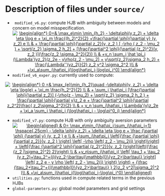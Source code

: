 # Description of files under `source/`

- ` modified_v6.py`: compute HJB with ambiguity between models and concern on model misspecification.
    <center>
    <a href="https://www.codecogs.com/eqnedit.php?latex=\begin{align*}&space;0=&&space;\max_e\min&space;\min_{h_2}&space;-&space;\delta\phi(y,z_2)&space;&plus;&space;\delta&space;\eta&space;\log&space;e&space;&plus;&space;\xi_m&space;\frac{(h_2)^2}{2}&space;&plus;\frac{\partial&space;\phi}{\partial&space;y}&space;(y,&space;z_2)&space;e&space;\\&space;&&space;&plus;&space;\frac{\partial&space;\phi}{\partial&space;z_2}(y,&space;z_2&space;)&space;[&space;-\rho&space;(&space;z_2&space;-&space;\mu_2&space;)&space;&plus;&space;\sqrt{z_2}&space;\sigma_2&space;h_2]&space;&plus;&space;[\frac{\partial^2&space;\phi}{\partial&space;(z_2)^2}(y,&space;z_2&space;)](\frac{z_2&space;\sigma_2^2}{2})&space;\\&space;&&space;&plus;v_n&space;\sum_j&space;\hat&space;\pi_j&space;(\Lambda'(yz_2)(z_2e&space;-&space;y\rho(z_2&space;-&space;\mu_2)&space;&plus;&space;y\sqrt{z_2}\sigma_2&space;h_2)&space;&plus;&space;\frac{\Lambda''(yz_2)}{2}&space;z_2&space;y^2&space;\sigma_2^2&space;)\\&space;&&space;&plus;\xi_a\sum_j\hat\pi_j(\log\hat\pi_j-\log\pi_j^0)&space;\end{align*}" target="_blank"><img src="https://latex.codecogs.com/svg.latex?\begin{align*}&space;0=&&space;\max_e\min&space;\min_{h_2}&space;-&space;\delta\phi(y,z_2)&space;&plus;&space;\delta&space;\eta&space;\log&space;e&space;&plus;&space;\xi_m&space;\frac{(h_2)^2}{2}&space;&plus;\frac{\partial&space;\phi}{\partial&space;y}&space;(y,&space;z_2)&space;e&space;\\&space;&&space;&plus;&space;\frac{\partial&space;\phi}{\partial&space;z_2}(y,&space;z_2&space;)&space;[&space;-\rho&space;(&space;z_2&space;-&space;\mu_2&space;)&space;&plus;&space;\sqrt{z_2}&space;\sigma_2&space;h_2]&space;&plus;&space;[\frac{\partial^2&space;\phi}{\partial&space;(z_2)^2}(y,&space;z_2&space;)](\frac{z_2&space;\sigma_2^2}{2})&space;\\&space;&&space;&plus;v_n&space;\sum_j&space;\hat&space;\pi_j&space;(\Lambda'(yz_2)(z_2e&space;-&space;y\rho(z_2&space;-&space;\mu_2)&space;&plus;&space;y\sqrt{z_2}\sigma_2&space;h_2)&space;&plus;&space;\frac{\Lambda''(yz_2)}{2}&space;z_2&space;y^2&space;\sigma_2^2&space;)\\&space;&&space;&plus;\xi_a\sum_j\hat\pi_j(\log\hat\pi_j-\log\pi_j^0)&space;\end{align*}" title="\begin{align*} 0=& \max_e\min \min_{h_2} - \delta\phi(y,z_2) + \delta \eta \log e + \xi_m \frac{(h_2)^2}{2} +\frac{\partial \phi}{\partial y} (y, z_2) e \\ & + \frac{\partial \phi}{\partial z_2}(y, z_2 ) [ -\rho ( z_2 - \mu_2 ) + \sqrt{z_2} \sigma_2 h_2] + [\frac{\partial^2 \phi}{\partial (z_2)^2}(y, z_2 )](\frac{z_2 \sigma_2^2}{2}) \\ & +v_n \sum_j \hat \pi_j (\Lambda'(yz_2)(z_2e - y\rho(z_2 - \mu_2) + y\sqrt{z_2}\sigma_2 h_2) + \frac{\Lambda''(yz_2)}{2} z_2 y^2 \sigma_2^2 )\\ & +\xi_a\sum_j\hat\pi_j(\log\hat\pi_j-\log\pi_j^0) \end{align*}" /></a>
    </center>
- `modified_v6_exper.py`: currently used to compute:
<center>
<a href="https://www.codecogs.com/eqnedit.php?latex=\begin{align*}&space;0&space;=&&space;\max_{e}\min_{h_2}\quad&space;-\delta\phi(y,&space;z_2)&space;&plus;&space;\delta&space;\eta&space;\log(e)&space;&plus;&space;\xi_m&space;\frac{h_2^2}{2}&space;\\&space;&&space;&plus;&space;\sum_j&space;\hat\pi_j&space;[\frac{\partial&space;\phi}{\partial&space;z_2}]&space;(-\rho(z&space;-&space;\mu_2)&space;&plus;&space;\sqrt{z_2}&space;\sigma_2&space;h_2&space;)&space;&plus;&space;\frac{\partial&space;\phi}{\partial&space;y}z_2&space;e&space;&plus;&space;\frac{\partial^2&space;\phi}{\partial&space;z_2^2}\frac{&space;z_2\sigma_2^2}{2}&space;\\&space;&&space;&plus;&space;v_n&space;\sum_j\hat\pi_j&space;\Lambda'(y)z_2e&space;&plus;&space;\xi_a&space;\sum_j&space;\hat\pi_j&space;(\log\hat\pi_j&space;-&space;\log\pi^0_j)&space;\end{align*}" target="_blank"><img src="https://latex.codecogs.com/svg.latex?\begin{align*}&space;0&space;=&&space;\max_{e}\min_{h_2}\quad&space;-\delta\phi(y,&space;z_2)&space;&plus;&space;\delta&space;\eta&space;\log(e)&space;&plus;&space;\xi_m&space;\frac{h_2^2}{2}&space;\\&space;&&space;&plus;&space;\sum_j&space;\hat\pi_j&space;[\frac{\partial&space;\phi}{\partial&space;z_2}]&space;(-\rho(z&space;-&space;\mu_2)&space;&plus;&space;\sqrt{z_2}&space;\sigma_2&space;h_2&space;)&space;&plus;&space;\frac{\partial&space;\phi}{\partial&space;y}z_2&space;e&space;&plus;&space;\frac{\partial^2&space;\phi}{\partial&space;z_2^2}\frac{&space;z_2\sigma_2^2}{2}&space;\\&space;&&space;&plus;&space;v_n&space;\sum_j\hat\pi_j&space;\Lambda'(y)z_2e&space;&plus;&space;\xi_a&space;\sum_j&space;\hat\pi_j&space;(\log\hat\pi_j&space;-&space;\log\pi^0_j)&space;\end{align*}" title="\begin{align*} 0 =& \max_{e}\min_{h_2}\quad -\delta\phi(y, z_2) + \delta \eta \log(e) + \xi_m \frac{h_2^2}{2} \\ & + \sum_j \hat\pi_j [\frac{\partial \phi}{\partial z_2}] (-\rho(z - \mu_2) + \sqrt{z_2} \sigma_2 h_2 ) + \frac{\partial \phi}{\partial y}z_2 e + \frac{\partial^2 \phi}{\partial z_2^2}\frac{ z_2\sigma_2^2}{2} \\ & + v_n \sum_j\hat\pi_j \Lambda'(y)z_2e + \xi_a \sum_j \hat\pi_j (\log\hat\pi_j - \log\pi^0_j) \end{align*}" /></a>
</center>

- `modified_v7.py`: compute HJB with only ambiguity aversion parameters
    <center>
    <a href="https://www.codecogs.com/eqnedit.php?latex=\begin{aligned}&space;&&space;0=&space;\max_e\min_{\hat\pi_j:\sum_j\hat\pi_j=1}&space;\hspace{.25cm}&space;-&space;\delta&space;\phi(y,z_2)&space;&plus;&space;\delta&space;\eta&space;\log&space;e&space;&plus;&space;\frac&space;{\partial&space;\phi}&space;{\partial&space;y}&space;(y,&space;z_2&space;)&space;e&space;\\&space;&&space;&plus;\sum_j\hat\pi_j&space;\left[{\frac&space;{\partial&space;\phi}{\partial&space;z_2}}(y,&space;z_2&space;)&space;\right]&space;\left[&space;-\rho&space;\left(&space;z_2&space;-&space;\mu_2(j)&space;\right)\right]&space;&plus;&space;\left[{\frac&space;{\partial^2&space;\phi}{\partial&space;(z_2)^2}}(y,&space;z_2&space;)\right]\left({\frac&space;{z_2&space;|\sigma_2|^2}&space;2}\right)&space;\\&space;&&space;&plus;v_n\sum_j\hat\pi_j(&space;\left[&space;\tau_1&space;&plus;&space;\tau_2&space;(y&space;z_2)&plus;\tau_2^&plus;(j)(yz_2-\bar\tau)\mathbb{I}\{yz_2>\bar\tau\}&space;\right]&space;\left(&space;z_2&space;e&space;-&space;y&space;\rho&space;\left(&space;z_2&space;-&space;\mu_2(j)&space;\right)&space;\right)&space;&plus;&space;{\frac&space;{\tau_2&plus;\tau_2^&plus;(j)\mathbb{I}\{yz_2>\bar\tau\}&space;}&space;2}z_2&space;y^2|\sigma_2|^2&space;)\\&space;&&space;&plus;\xi_a\sum_j\hat\pi_j(\log\hat\pi_j-\log\pi_j^0)&space;\end{aligned}" target="_blank"><img src="https://latex.codecogs.com/svg.latex?\begin{aligned}&space;&&space;0=&space;\max_e\min_{\hat\pi_j:\sum_j\hat\pi_j=1}&space;\hspace{.25cm}&space;-&space;\delta&space;\phi(y,z_2)&space;&plus;&space;\delta&space;\eta&space;\log&space;e&space;&plus;&space;\frac&space;{\partial&space;\phi}&space;{\partial&space;y}&space;(y,&space;z_2&space;)&space;e&space;\\&space;&&space;&plus;\sum_j\hat\pi_j&space;\left[{\frac&space;{\partial&space;\phi}{\partial&space;z_2}}(y,&space;z_2&space;)&space;\right]&space;\left[&space;-\rho&space;\left(&space;z_2&space;-&space;\mu_2(j)&space;\right)\right]&space;&plus;&space;\left[{\frac&space;{\partial^2&space;\phi}{\partial&space;(z_2)^2}}(y,&space;z_2&space;)\right]\left({\frac&space;{z_2&space;|\sigma_2|^2}&space;2}\right)&space;\\&space;&&space;&plus;v_n\sum_j\hat\pi_j(&space;\left[&space;\tau_1&space;&plus;&space;\tau_2&space;(y&space;z_2)&plus;\tau_2^&plus;(j)(yz_2-\bar\tau)\mathbb{I}\{yz_2>\bar\tau\}&space;\right]&space;\left(&space;z_2&space;e&space;-&space;y&space;\rho&space;\left(&space;z_2&space;-&space;\mu_2(j)&space;\right)&space;\right)&space;&plus;&space;{\frac&space;{\tau_2&plus;\tau_2^&plus;(j)\mathbb{I}\{yz_2>\bar\tau\}&space;}&space;2}z_2&space;y^2|\sigma_2|^2&space;)\\&space;&&space;&plus;\xi_a\sum_j\hat\pi_j(\log\hat\pi_j-\log\pi_j^0)&space;\end{aligned}" title="\begin{aligned} & 0= \max_e\min_{\hat\pi_j:\sum_j\hat\pi_j=1} \hspace{.25cm} - \delta \phi(y,z_2) + \delta \eta \log e + \frac {\partial \phi} {\partial y} (y, z_2 ) e \\ & +\sum_j\hat\pi_j \left[{\frac {\partial \phi}{\partial z_2}}(y, z_2 ) \right] \left[ -\rho \left( z_2 - \mu_2(j) \right)\right] + \left[{\frac {\partial^2 \phi}{\partial (z_2)^2}}(y, z_2 )\right]\left({\frac {z_2 |\sigma_2|^2} 2}\right) \\ & +v_n\sum_j\hat\pi_j( \left[ \tau_1 + \tau_2 (y z_2)+\tau_2^+(j)(yz_2-\bar\tau)\mathbb{I}\{yz_2>\bar\tau\} \right] \left( z_2 e - y \rho \left( z_2 - \mu_2(j) \right) \right) + {\frac {\tau_2+\tau_2^+(j)\mathbb{I}\{yz_2>\bar\tau\} } 2}z_2 y^2|\sigma_2|^2 )\\ & +\xi_a\sum_j\hat\pi_j(\log\hat\pi_j-\log\pi_j^0) \end{aligned}" /></a>
    </center>
- `utilities.py`: functions used in compute related terms in the previous HJBs
- `global-parameters.py`: global model parameters and grid settings
